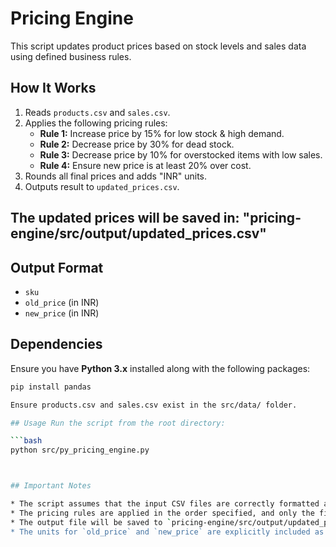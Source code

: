 # Pricing Engine

This script updates product prices based on stock levels and sales data using defined business rules.

## How It Works

1. Reads `products.csv` and `sales.csv`.
2. Applies the following pricing rules:
   - **Rule 1:** Increase price by 15% for low stock & high demand.
   - **Rule 2:** Decrease price by 30% for dead stock.
   - **Rule 3:** Decrease price by 10% for overstocked items with low sales.
   - **Rule 4:** Ensure new price is at least 20% over cost.
3. Rounds all final prices and adds "INR" units.
4. Outputs result to `updated_prices.csv`.
## The updated prices will be saved in: "pricing-engine/src/output/updated_prices.csv"

## Output Format

- `sku`
- `old_price` (in INR)
- `new_price` (in INR)      


## Dependencies
Ensure you have **Python 3.x** installed along with the following packages:
```sh
pip install pandas

Ensure products.csv and sales.csv exist in the src/data/ folder.

## Usage Run the script from the root directory:

```bash
python src/py_pricing_engine.py



## Important Notes

* The script assumes that the input CSV files are correctly formatted and exist in the specified paths (`pricing-engine/src/data/`).
* The pricing rules are applied in the order specified, and only the first applicable rule (among Rules 1, 2, and 3) is applied. Rule 4 (Minimum Profit Constraint) is always applied last.
* The output file will be saved to `pricing-engine/src/output/updated_prices.csv`. The script will create the necessary output directory if it doesn't exist.
* The units for `old_price` and `new_price` are explicitly included as " INR" in the output CSV file.

